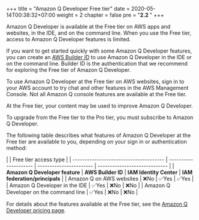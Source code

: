 +++
title = "Amazon Q Developer Free tier"
date = 2020-05-14T00:38:32+07:00
weight = 2
chapter = false
pre = "<b>2.2 </b>"
+++

Amazon Q Developer is available at the Free tier on AWS apps and websites, in the IDE, and on the command line. When you use the Free tier, access to Amazon Q Developer features is limited.

If you want to get started quickly with some Amazon Q Developer features, you can create an [AWS Builder ID](https://docs.aws.amazon.com/signin/latest/userguide/differences-aws_builder_id.html) to use Amazon Q Developer in the IDE or on the command line. Builder ID is the authentication that we recommend for exploring the Free tier of Amazon Q Developer.

To use Amazon Q Developer at the Free tier on AWS websites, sign in to your AWS account to try chat and other features in the AWS Management Console. Not all Amazon Q console features are available at the Free tier.

At the Free tier, your content may be used to improve Amazon Q Developer.

To upgrade from the Free tier to the Pro tier, you must subscribe to Amazon Q Developer.

The following table describes what features of Amazon Q Developer at the Free tier are available to you, depending on your sign in or authentication method:

|                                        | Free tier access type |
| -------------------------------------- | --------------------- | ----------------------- | ----------------------------- |
| **Amazon Q Developer feature**         | **AWS Builder ID**    | **IAM Identity Center** | **IAM federation/principals** |
| Amazon Q on AWS websites               | ❌No                  | ✅Yes                   | ✅Yes                         |
| Amazon Q Developer in the IDE          | ✅Yes                 | ❌No                    | ❌No                          |
| Amazon Q Developer on the command line | ✅Yes                 | ❌No                    | ❌No                          |

For details about the features available at the Free tier, see the [Amazon Q Developer pricing page](https://aws.amazon.com/q/developer/pricing).
